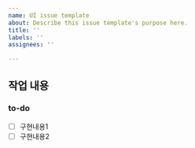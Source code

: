 ```yaml
---
name: UI issue template
about: Describe this issue template's purpose here.
title: ''
labels: ''
assignees: ''

---
```


## 작업 내용

### to-do

- [ ] 구현내용1
- [ ] 구현내용2
